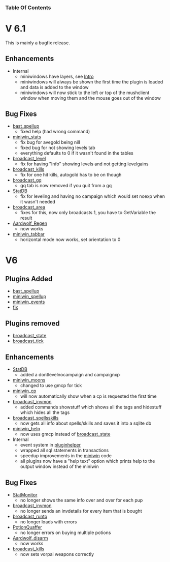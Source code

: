 ### Table Of Contents ###


# V 6.1 #
This is mainly a bugfix release.

## Enhancements ##
  * Internal
    * miniwindows have layers, see [Intro](Intro.md)
    * miniwindows will always be shown the first time the plugin is loaded and data is added to the window
    * miniwindows will now stick to the left or top of the mushclient window when moving them and the mouse goes out of the window


## Bug Fixes ##
  * [bast\_spellup](bast_spellup.md)
    * fixed help (had wrong command)
  * [miniwin\_stats](miniwin_stats.md)
    * fix bug for avegold being nill
    * fixed bug for not showing levels tab
    * everything defaults to 0 if it wasn't found in the tables
  * [broadcast\_level](broadcast_level.md)
    * fix for having "Info" showing levels and not getting levelgains
  * [broadcast\_kills](broadcast_kills.md)
    * fix for one hit kills, autogold has to be on though
  * [broadcast\_gq](broadcast_gq.md)
    * gq tab is now removed if you quit from a gq
  * [StatDB](StatDB.md)
    * fix for leveling and having no campaign which would set noexp when it wasn't needed
  * [broadcast\_area](broadcast_area.md)
    * fixes for this, now only broadcasts 1, you have to GetVariable the result
  * [Aardwolf\_Regen](Aardwolf_Regen.md)
    * now works
  * [miniwin\_tabbar](miniwin_tabbar.md)
    * horizontal mode now works, set orientation to 0


# V6 #
## Plugins Added ##
  * [bast\_spellup](bast_spellup.md)
  * [miniwin\_spellup](miniwin_spellup.md)
  * [miniwin\_events](miniwin_events.md)
  * [fix](fix.md)

## Plugins removed ##
  * [broadcast\_state](broadcast_state.md)
  * [broadcast\_tick](broadcast_tick.md)

## Enhancements ##
  * [StatDB](StatDB.md)
    * added a dontlevelnocampaign and campaignxp
  * [miniwin\_moons](miniwin_moons.md)
    * changed to use gmcp for tick
  * [miniwin\_cp](miniwin_cp.md)
    * will now automatically show when a cp is requested the first time
  * [broadcast\_invmon](broadcast_invmon.md)
    * added commands showstuff which shows all the tags and hidestuff which hides all the tags
  * [broadcast\_spellsskills](broadcast_spellsskills.md)
    * now gets all info about spells/skills and saves it into a sqlite db
  * [miniwin\_help](miniwin_help.md)
    * now uses gmcp instead of [broadcast\_state](broadcast_state.md)
  * Internal
    * event system in [pluginhelper](pluginhelper.md)
    * wrapped all sql statements in transactions
    * speedup improvements in the [miniwin](miniwin.md) code
    * all plugins now have a "help text" option which prints help to the output window instead of the miniwin

## Bug Fixes ##
  * [StatMonitor](StatMonitor.md)
    * no longer shows the same info over and over for each pup
  * [broadcast\_invmon](broadcast_invmon.md)
    * no longer sends an invdetails for every item that is bought
  * [broadcast\_runto](broadcast_runto.md)
    * no longer loads with errors
  * [PotionQuaffer](PotionQuaffer.md)
    * no longer errors on buying multiple potions
  * [Aardwolf\_disarm](Aardwolf_disarm.md)
    * now works
  * [broadcast\_kills](broadcast_kills.md)
    * now sets vorpal weapons correctly